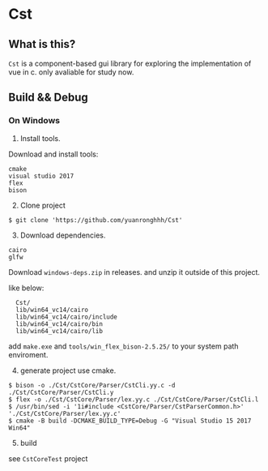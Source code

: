 # Cst

## What is this?

`Cst` is a component-based gui library for exploring the implementation of vue in c.
only avaliable for study now.

## Build && Debug

### On Windows

1. Install tools.

Download and install tools:
```text
cmake
visual studio 2017
flex
bison
```

2. Clone project

```shell
$ git clone 'https://github.com/yuanronghhh/Cst'
```

3. Download dependencies.

```text
cairo
glfw
```

Download `windows-deps.zip` in releases. and unzip it outside of this project.

like below:
```text
  Cst/
  lib/win64_vc14/cairo
  lib/win64_vc14/cairo/include
  lib/win64_vc14/cairo/bin
  lib/win64_vc14/cairo/lib
```
add `make.exe` and `tools/win_flex_bison-2.5.25/` to your system path enviroment.

4. generate project use cmake.
```shell
$ bison -o ./Cst/CstCore/Parser/CstCli.yy.c -d ./Cst/CstCore/Parser/CstCli.y
$ flex -o ./Cst/CstCore/Parser/lex.yy.c ./Cst/CstCore/Parser/CstCli.l
$ /usr/bin/sed -i '1i#include <CstCore/Parser/CstParserCommon.h>' './Cst/CstCore/Parser/lex.yy.c'
$ cmake -B build -DCMAKE_BUILD_TYPE=Debug -G "Visual Studio 15 2017 Win64"
```

5. build

see `CstCoreTest` project
